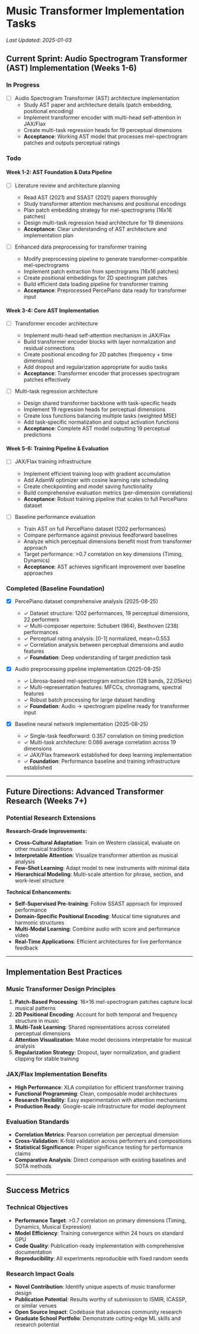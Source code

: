 # Music Transformer Implementation Tasks

*Last Updated: 2025-01-03*

## Current Sprint: Audio Spectrogram Transformer (AST) Implementation (Weeks 1-6)

### In Progress

- [ ] Audio Spectrogram Transformer (AST) architecture implementation
  - Study AST paper and architecture details (patch embedding, positional encoding)
  - Implement transformer encoder with multi-head self-attention in JAX/Flax
  - Create multi-task regression heads for 19 perceptual dimensions
  - **Acceptance**: Working AST model that processes mel-spectrogram patches and outputs perceptual ratings

### Todo

#### Week 1-2: AST Foundation & Data Pipeline

- [ ] Literature review and architecture planning
  - Read AST (2021) and SSAST (2021) papers thoroughly
  - Study transformer attention mechanisms and positional encodings
  - Plan patch embedding strategy for mel-spectrograms (16x16 patches)
  - Design multi-task regression head architecture for 19 dimensions
  - **Acceptance**: Clear understanding of AST architecture and implementation plan

- [ ] Enhanced data preprocessing for transformer training
  - Modify preprocessing pipeline to generate transformer-compatible mel-spectrograms
  - Implement patch extraction from spectrograms (16x16 patches)
  - Create positional embeddings for 2D spectrogram patches
  - Build efficient data loading pipeline for transformer training
  - **Acceptance**: Preprocessed PercePiano data ready for transformer input

#### Week 3-4: Core AST Implementation

- [ ] Transformer encoder architecture
  - Implement multi-head self-attention mechanism in JAX/Flax
  - Build transformer encoder blocks with layer normalization and residual connections
  - Create positional encoding for 2D patches (frequency + time dimensions)
  - Add dropout and regularization appropriate for audio tasks
  - **Acceptance**: Transformer encoder that processes spectrogram patches effectively

- [ ] Multi-task regression architecture
  - Design shared transformer backbone with task-specific heads
  - Implement 19 regression heads for perceptual dimensions
  - Create loss functions balancing multiple tasks (weighted MSE)
  - Add task-specific normalization and output activation functions
  - **Acceptance**: Complete AST model outputting 19 perceptual predictions

#### Week 5-6: Training Pipeline & Evaluation

- [ ] JAX/Flax training infrastructure
  - Implement efficient training loop with gradient accumulation
  - Add AdamW optimizer with cosine learning rate scheduling
  - Create checkpointing and model saving functionality
  - Build comprehensive evaluation metrics (per-dimension correlations)
  - **Acceptance**: Robust training pipeline that scales to full PercePiano dataset

- [ ] Baseline performance evaluation
  - Train AST on full PercePiano dataset (1202 performances)
  - Compare performance against previous feedforward baselines
  - Analyze which perceptual dimensions benefit most from transformer approach
  - Target performance: >0.7 correlation on key dimensions (Timing, Dynamics)
  - **Acceptance**: AST achieves significant improvement over baseline approaches

### Completed (Baseline Foundation)

- [x] PercePiano dataset comprehensive analysis (2025-08-25)
  - ✓ Dataset structure: 1202 performances, 19 perceptual dimensions, 22 performers
  - ✓ Multi-composer repertoire: Schubert (964), Beethoven (238) performances
  - ✓ Perceptual rating analysis: [0-1] normalized, mean=0.553
  - ✓ Correlation analysis between perceptual dimensions and audio features
  - ✓ **Foundation**: Deep understanding of target prediction task

- [x] Audio preprocessing pipeline implementation (2025-08-25)
  - ✓ Librosa-based mel-spectrogram extraction (128 bands, 22.05kHz)
  - ✓ Multi-representation features: MFCCs, chromagrams, spectral features
  - ✓ Robust batch processing for large dataset handling
  - ✓ **Foundation**: Audio → spectrogram pipeline ready for transformer input

- [x] Baseline neural network implementation (2025-08-25)
  - ✓ Single-task feedforward: 0.357 correlation on timing prediction
  - ✓ Multi-task architecture: 0.086 average correlation across 19 dimensions
  - ✓ JAX/Flax framework established for deep learning implementation
  - ✓ **Foundation**: Performance baseline and training infrastructure established

---

## Future Directions: Advanced Transformer Research (Weeks 7+)

### Potential Research Extensions

**Research-Grade Improvements:**
- **Cross-Cultural Adaptation**: Train on Western classical, evaluate on other musical traditions
- **Interpretable Attention**: Visualize transformer attention as musical analysis
- **Few-Shot Learning**: Adapt model to new instruments with minimal data
- **Hierarchical Modeling**: Multi-scale attention for phrase, section, and work-level structure

**Technical Enhancements:**
- **Self-Supervised Pre-training**: Follow SSAST approach for improved performance
- **Domain-Specific Positional Encoding**: Musical time signatures and harmonic structures
- **Multi-Modal Learning**: Combine audio with score and performance video
- **Real-Time Applications**: Efficient architectures for live performance feedback

---

## Implementation Best Practices

### Music Transformer Design Principles

1. **Patch-Based Processing**: 16×16 mel-spectrogram patches capture local musical patterns
2. **2D Positional Encoding**: Account for both temporal and frequency structure in music
3. **Multi-Task Learning**: Shared representations across correlated perceptual dimensions
4. **Attention Visualization**: Make model decisions interpretable for musical analysis
5. **Regularization Strategy**: Dropout, layer normalization, and gradient clipping for stable training

### JAX/Flax Implementation Benefits

- **High Performance**: XLA compilation for efficient transformer training
- **Functional Programming**: Clean, composable model architectures
- **Research Flexibility**: Easy experimentation with attention mechanisms
- **Production Ready**: Google-scale infrastructure for model deployment

### Evaluation Standards

- **Correlation Metrics**: Pearson correlation per perceptual dimension
- **Cross-Validation**: K-fold validation across performers and compositions
- **Statistical Significance**: Proper significance testing for performance claims
- **Comparative Analysis**: Direct comparison with existing baselines and SOTA methods

---

## Success Metrics

### Technical Objectives
- **Performance Target**: >0.7 correlation on primary dimensions (Timing, Dynamics, Musical Expression)
- **Model Efficiency**: Training convergence within 24 hours on standard GPU
- **Code Quality**: Publication-ready implementation with comprehensive documentation
- **Reproducibility**: All experiments reproducible with fixed random seeds

### Research Impact Goals
- **Novel Contribution**: Identify unique aspects of music transformer design
- **Publication Potential**: Results worthy of submission to ISMIR, ICASSP, or similar venues
- **Open Source Impact**: Codebase that advances community research
- **Graduate School Portfolio**: Demonstrate cutting-edge ML skills and research potential
